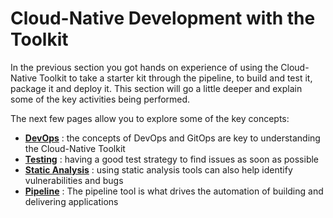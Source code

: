 # Cloud-Native Development with the Toolkit

In the previous section you got hands on experience of using the Cloud-Native Toolkit to take a starter kit through the pipeline, to build and test it, package it and deploy it.  This section will go a little deeper and explain some of the key activities being performed.

The next few pages allow you to explore some of the key concepts:

- [**DevOps**](devops.md) : the concepts of DevOps and GitOps are key to understanding the Cloud-Native Toolkit
- [**Testing**](testing.md) : having a good test strategy to find issues as soon as possible
- [**Static Analysis**](analysis.md) : using static analysis tools can also help identify vulnerabilities and bugs
- [**Pipeline**](pipeline.md) : The pipeline tool is what drives the automation of building and delivering applications
